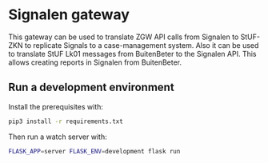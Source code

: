 # Signalen gateway

This gateway can be used to translate ZGW API calls from Signalen to StUF-ZKN to replicate Signals to a case-management system. Also it can be used to translate StUF Lk01 messages from BuitenBeter to the Signalen API. This allows creating reports in Signalen from BuitenBeter.

## Run a development environment

Install the prerequisites with:

```bash
pip3 install -r requirements.txt
```

Then run a watch server with:

```bash
FLASK_APP=server FLASK_ENV=development flask run
```
